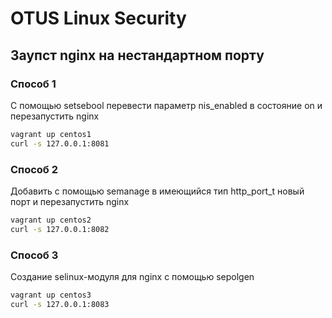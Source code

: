 # OTUS Linux Security
## Заупст nginx на нестандартном порту
### Способ 1
С помощью setsebool перевести параметр nis_enabled в состояние on и перезапустить nginx
```bash
vagrant up centos1
curl -s 127.0.0.1:8081
```
### Способ 2
Добавить с помощью semanage в имеющийся тип http_port_t новый порт и перезапустить nginx
```bash
vagrant up centos2
curl -s 127.0.0.1:8082
```
### Способ 3
Создание selinux-модуля для nginx с помощью sepolgen
```bash
vagrant up centos3
curl -s 127.0.0.1:8083
```
